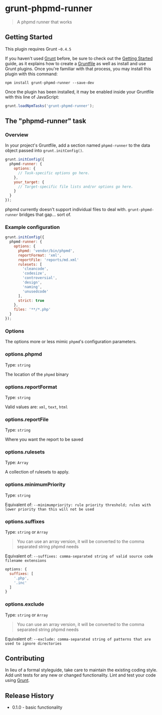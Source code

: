 # grunt-phpmd-runner

> A phpmd runner that works

## Getting Started
This plugin requires Grunt `~0.4.5`

If you haven't used [Grunt](http://gruntjs.com/) before, be sure to check out the [Getting Started](http://gruntjs.com/getting-started) guide, as it explains how to create a [Gruntfile](http://gruntjs.com/sample-gruntfile) as well as install and use Grunt plugins. Once you're familiar with that process, you may install this plugin with this command:

```shell
npm install grunt-phpmd-runner --save-dev
```

Once the plugin has been installed, it may be enabled inside your Gruntfile with this line of JavaScript:

```js
grunt.loadNpmTasks('grunt-phpmd-runner');
```

## The "phpmd-runner" task

### Overview
In your project's Gruntfile, add a section named `phpmd-runner` to the data object passed into `grunt.initConfig()`.

```js
grunt.initConfig({
  phpmd-runner: {
    options: {
      // Task-specific options go here.
    },
    your_target: {
      // Target-specific file lists and/or options go here.
    }
  }
});
```

phpmd currently doesn't support individual files to deal with.
`grunt-phpmd-runner` bridges that gap... sort of.

### Example configuration

```js
grunt.initConfig({
  phpmd-runner: {
    options: {
      phpmd: 'vendor/bin/phpmd',
      reportFormat: 'xml',
      reportFile: 'reports/md.xml'
      rulesets: [
        'cleancode',
        'codesize',
        'controversial',
        'design',
        'naming',
        'unusedcode'
      ],
      strict: true
    },
    files: '**/*.php'
  }
});
```

### Options

The options more or less mimic `phpmd`'s configuration parameters.

### options.phpmd
Type: `string`

The location of the `phpmd` binary

### options.reportFormat
Type: `string`

Valid values are: `xml`, `text`, `html`

### options.reportFile
Type: `string`

Where you want the report to be saved

### options.rulesets
Type: `Array`

A collection of rulesets to apply.

### options.minimumPriority
Type: `string`

Equivalent of:
`--minimumpriority: rule priority threshold; rules with lower priority than this will not be used`

### options.suffixes
Type: `string` or `Array`

> You can use an array version, it will be converted to the comma separated string phpmd needs

Equivalent of:
`--suffixes: comma-separated string of valid source code filename extensions`

```js
options: {
  suffixes: [
    '.php',
    '.inc'
  ]
}
```

### options.exclude
Type: `string` or `Array`

> You can use an array version, it will be converted to the comma separated string phpmd needs

Equivalent of:
`--exclude: comma-separated string of patterns that are used to ignore directories`


## Contributing
In lieu of a formal styleguide, take care to maintain the existing coding style. Add unit tests for any new or changed functionality. Lint and test your code using [Grunt](http://gruntjs.com/).

## Release History
* 0.1.0 - basic functionality
